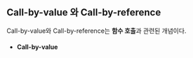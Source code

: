 ## Call-by-value 와 Call-by-reference
Call-by-value와 Call-by-reference는 **함수 호출**과 관련된 개념이다. 

- #### Call-by-value
